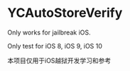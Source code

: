# YCAutoStoreVerify

Only works for jailbreak iOS.

Only test for iOS 8, iOS 9, iOS 10

本项目仅用于iOS越狱开发学习和参考